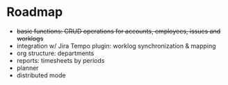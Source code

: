 ﻿# Roadmap
* ~~basic functions: CRUD operations for accounts, employees, issues and worklogs~~
* integration w/ Jira Tempo plugin: worklog synchronization & mapping
* org structure: departments
* reports: timesheets by periods
* planner
* distributed mode
